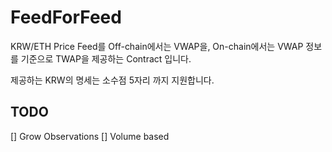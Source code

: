 # FeedForFeed

KRW/ETH Price Feed를 Off-chain에서는 VWAP을, On-chain에서는 VWAP 정보를 기준으로 TWAP을 제공하는 Contract 입니다.

제공하는 KRW의 명세는 소수점 5자리 까지 지원합니다.

## TODO
[] Grow Observations
[] Volume based